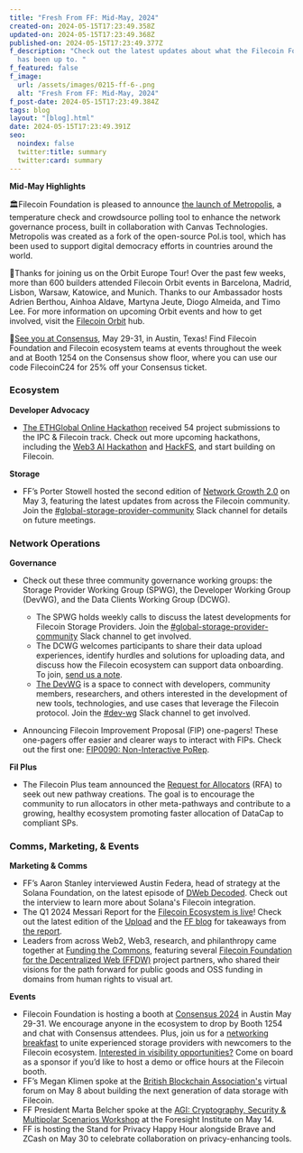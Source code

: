 ```yaml
---
title: "Fresh From FF: Mid-May, 2024"
created-on: 2024-05-15T17:23:49.358Z
updated-on: 2024-05-15T17:23:49.368Z
published-on: 2024-05-15T17:23:49.377Z
f_description: "Check out the latest updates about what the Filecoin Foundation
  has been up to. "
f_featured: false
f_image:
  url: /assets/images/0215-ff-6-.png
  alt: "Fresh From FF: Mid-May, 2024"
f_post-date: 2024-05-15T17:23:49.384Z
tags: blog
layout: "[blog].html"
date: 2024-05-15T17:23:49.391Z
seo:
  noindex: false
  twitter:title: summary
  twitter:card: summary
---
```

**Mid-May Highlights**

🏛️Filecoin Foundation is pleased to announce [the launch of Metropolis](https://fil.org/blog/empowering-governance-the-launch-of-metropolis-to-the-filecoin-community/), a temperature check and crowdsource polling tool to enhance the network governance process, built in collaboration with Canvas Technologies. Metropolis was created as a fork of the open-source Pol.is tool, which has been used to support digital democracy efforts in countries around the world.

🏰Thanks for joining us on the Orbit Europe Tour! Over the past few weeks, more than 600 builders attended Filecoin Orbit events in Barcelona, Madrid, Lisbon, Warsaw, Katowice, and Munich. Thanks to our Ambassador hosts Adrien Berthou, Ainhoa Aldave, Martyna Jeute, Diogo Almeida, and Timo Lee. For more information on upcoming Orbit events and how to get involved, visit the [Filecoin Orbit](https://hub.fil.org/orbit) hub. 

🌵[See you at Consensus](https://hub.fil.org/consensus-24), May 29-31, in Austin, Texas! Find Filecoin Foundation and Filecoin ecosystem teams at events throughout the week and at Booth 1254 on the Consensus show floor, where you can use our code FilecoinC24 for 25% off your Consensus ticket. 

### Ecosystem

**Developer Advocacy**

* [The ETHGlobal Online Hackathon](https://ethglobal.com/events/scaling2024/prizes/filecoin) received 54 project submissions to the IPC & Filecoin track. Check out more upcoming hackathons, including the [Web3 AI Hackathon](https://www.encode.club/web3-ai-hackathon) and [HackFS](https://ethglobal.com/events/hackfs2024), and start building on Filecoin.

**Storage** 

* FF’s Porter Stowell hosted the second edition of [Network Growth 2.0](https://filecoinproject.slack.com/archives/C02GQUMFQVA/p1714755293102279) on May 3, featuring the latest updates from across the Filecoin community. Join the [\#global-storage-provider-community](https://filecoinproject.slack.com/archives/C02GQUMFQVA) Slack channel for details on future meetings. 

### Network Operations

**Governance**

* Check out these three community governance working groups: the Storage Provider Working Group (SPWG), the Developer Working Group (DevWG), and the Data Clients Working Group (DCWG). 

  * The SPWG holds weekly calls to discuss the latest developments for Filecoin Storage Providers. Join the [\#global-storage-provider-community](https://filecoinproject.slack.com/archives/C02GQUMFQVA) Slack channel to get involved. 
  * The DCWG welcomes participants to share their data upload experiences, identify hurdles and solutions for uploading data, and discuss how the Filecoin ecosystem can support data onboarding. To join, [send us a note](mailto:dataclients@fil.org). 
  * [The DevWG](https://github.com/filecoin-project/DeveloperWG) is a space to connect with developers, community members, researchers, and others interested in the development of new tools, technologies, and use cases that leverage the Filecoin protocol. Join the [\#dev-wg](https://filecoinproject.slack.com/archives/C06G5K8H3J7) Slack channel to get involved. 
* Announcing Filecoin Improvement Proposal (FIP) one-pagers! These one-pagers offer easier and clearer ways to interact with FIPs. Check out the first one: [FIP0090: Non-Interactive PoRep](https://x.com/fil_gov/status/1787559347519709525).

**Fil Plus**

* The Filecoin Plus team announced the [Request for Allocators](https://blog.allocator.tech/2024/04/allocator-tech-blog.html) (RFA) to seek out new pathway creations. The goal is to encourage the community to run allocators in other meta-pathways and contribute to a growing, healthy ecosystem promoting faster allocation of DataCap to compliant SPs. 

### Comms, Marketing, & Events

**Marketing & Comms**

* FF’s Aaron Stanley interviewed Austin Federa, head of strategy at the Solana Foundation, on the latest episode of [DWeb Decoded](https://www.youtube.com/watch?v=_yMmmISZG2Q). Check out the interview to learn more about Solana's Filecoin integration. 
* The Q1 2024 Messari Report for the [Filecoin Ecosystem is live](https://x.com/MessariCrypto/status/1784954174523822215)! Check out the latest edition of the [Upload](https://upload.fil.org/p/network-insights-messaris-q1-2024-filecoin-report) and the [FF blog](https://fil.org/blog/deep-dive-on-messari%E2%80%99s-q1-filecoin-ecosystem-report/) for takeaways from [the report](https://messari.io/project/filecoin/quarterly-reports/q1-2024).
* Leaders from across Web2, Web3, research, and philanthropy came together at [Funding the Commons](https://fundingthecommons.io/), featuring several [Filecoin Foundation for the Decentralized Web (FFDW)](https://ffdweb.org/blog/seeding-sustainable-growth-for-public-goods-in-tech-insights-from-funding-the-commons/) project partners, who shared their visions for the path forward for public goods and OSS funding in domains from human rights to visual art.

**Events**

* Filecoin Foundation is hosting a booth at [Consensus 2024](https://hub.fil.org/consensus-24) in Austin May 29-31. We encourage anyone in the ecosystem to drop by Booth 1254 and chat with Consensus attendees. Plus, join us for a [networking breakfast](https://lu.ma/25xqaafl) to unite experienced storage providers with newcomers to the Filecoin ecosystem. [Interested in visibility opportunities?](https://www.figma.com/proto/xgD4VyeM4jUaWcdTgGbYMi/Consensus-24?page-id=85%3A489&type=design&node-id=85-789&viewport=1021%2C723%2C0.09&t=kGGdBaoXl8oT73IC-1&scaling=contain) Come on board as a sponsor if you’d like to host a demo or office hours at the Filecoin booth.
* FF’s Megan Klimen spoke at the [British Blockchain Association's](https://britishblockchainassociation.org/about/) virtual forum on May 8 about building the next generation of data storage with Filecoin. 
* FF President Marta Belcher spoke at the [AGI: Cryptography, Security & Multipolar Scenarios Workshop](https://foresight.org/2024-intelligent-cooperation-workshop/) at the Foresight Institute on May 14. 
* FF is hosting the Stand for Privacy Happy Hour alongside Brave and ZCash on May 30 to celebrate collaboration on privacy-enhancing tools.
